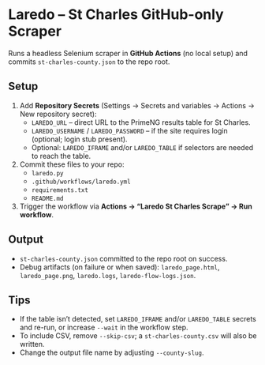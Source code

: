 # Laredo – St Charles GitHub-only Scraper

Runs a headless Selenium scraper in **GitHub Actions** (no local setup) and commits `st-charles-county.json` to the repo root.

## Setup
1. Add **Repository Secrets** (Settings → Secrets and variables → Actions → New repository secret):
   - `LAREDO_URL` – direct URL to the PrimeNG results table for St Charles.
   - `LAREDO_USERNAME` / `LAREDO_PASSWORD` – if the site requires login (optional; login stub present).
   - Optional: `LAREDO_IFRAME` and/or `LAREDO_TABLE` if selectors are needed to reach the table.
2. Commit these files to your repo:
   - `laredo.py`
   - `.github/workflows/laredo.yml`
   - `requirements.txt`
   - `README.md`
3. Trigger the workflow via **Actions → “Laredo St Charles Scrape” → Run workflow**.

## Output
- `st-charles-county.json` committed to the repo root on success.
- Debug artifacts (on failure or when saved): `laredo_page.html`, `laredo_page.png`, `laredo.logs`, `laredo-flow-logs.json`.

## Tips
- If the table isn’t detected, set `LAREDO_IFRAME` and/or `LAREDO_TABLE` secrets and re-run, or increase `--wait` in the workflow step.
- To include CSV, remove `--skip-csv`; a `st-charles-county.csv` will also be written.
- Change the output file name by adjusting `--county-slug`.
